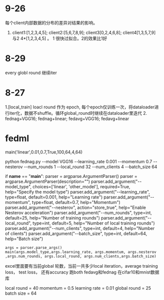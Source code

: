 # 9-26 
每个client内部数据的分布的差异对结果的影响。
1. client1:[1,2,3,4,5]; client2:[5,6,7,8,9]; client3[0,2,4,6,8]; client4[1,3,5,7,9] 与2 4*[1,2,3,4,5] 。 1 很快过拟合。2的效果比1好
# 8-29
every globl round 继续iter
# 8-27 
1.[local_train]  loacl round 作为 epoch, 每个epoch仅训练一次，将dataloader进行iter化，数据不shuffle。循环global_round时继续在dataloader里迭代
2. fednag+VGG16; fednag+linear; fedavg+VGG16; fedavg+linear
# fedml

main('linear',0.01,0.7,True,100,64,4,64)

python fednag.py  --model VGG16 --learning_rate 0.001 --momentum 0.7 --nesterov --num_rounds 1 --local_round 32 --num_clients 4 --batch_size 64

if __name__ == "__main__":
    parser = argparse.ArgumentParser()
    parser = argparse.ArgumentParser(description="")
    parser.add_argument("--model_type", choices=['linear', 'other_model'], required=True, help="Specify the model type")
    parser.add_argument("--learning_rate", type=float, default=0.001, help="Learning rate")
    parser.add_argument("--momentum", type=float, default=0.7, help="Momentum")
    parser.add_argument("--nesterov", action="store_true", help="Enable Nesterov acceleration")
    parser.add_argument("--num_rounds", type=int, default=25, help="Number of training rounds")
    parser.add_argument("--local_round", type=int, default=5, help="Number of local training rounds")
    parser.add_argument("--num_clients", type=int, default=4, help="Number of clients")
    parser.add_argument("--batch_size", type=int, default=64, help="Batch size")

    args = parser.parse_args()
    main(args.model_type,args.learning_rate, args.momentum, args.nesterov ,args.num_rounds, args.local_round, args.num_clients,args.batch_size)



excel里面要有当前global 轮数，当前一共多少local iteration，average training loss， test loss， 还有accuracy
跑both fedavg和fednag 在cifar10和mnist数据库

local round = 40
momentum = 0.5
learning rate = 0.01
global round = 25
batch size = 64